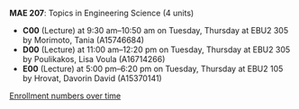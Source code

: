 **MAE 207**: Topics in Engineering Science (4 units)

- **C00** (Lecture) at 9:30 am–10:50 am on Tuesday, Thursday at EBU2 305 by Morimoto, Tania (A15746684)
- **D00** (Lecture) at 11:00 am–12:20 pm on Tuesday, Thursday at EBU2 305 by Poulikakos, Lisa Voula (A16714266)
- **E00** (Lecture) at 5:00 pm–6:20 pm on Tuesday, Thursday at EBU2 105 by Hrovat, Davorin David (A15370141)

[Enrollment numbers over time](./MAE207.tsv)
